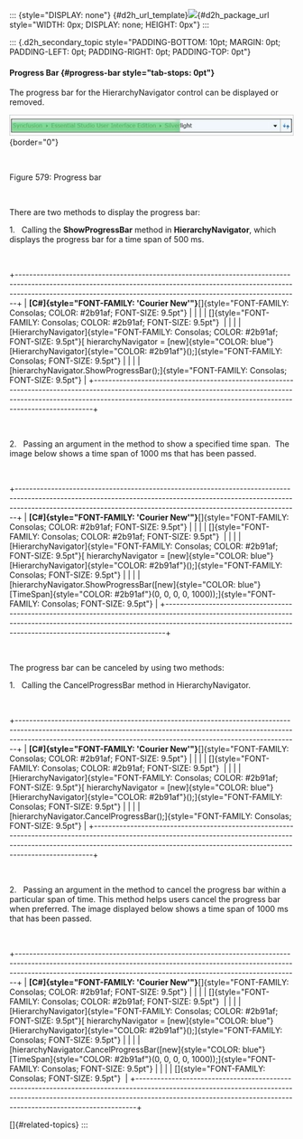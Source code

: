 ::: {style="DISPLAY: none"}
[](ms-xhelp:///?Id=d2h_url_template){#d2h_url_template}![](!package_url!){#d2h_package_url style="WIDTH: 0px; DISPLAY: none; HEIGHT: 0px"}
:::

::: {.d2h_secondary_topic style="PADDING-BOTTOM: 10pt; MARGIN: 0pt; PADDING-LEFT: 0pt; PADDING-RIGHT: 0pt; PADDING-TOP: 0pt"}
#### Progress Bar {#progress-bar style="tab-stops: 0pt"}

The progress bar for the HierarchyNavigator control can be displayed or removed.

![](ImagesExt/image30_533.jpg){border="0"}

 

Figure 579: Progress bar

 

There are two methods to display the progress bar:

1.   Calling the **ShowProgressBar** method in **HierarchyNavigator**, which displays the progress bar for a time span of 500 ms.

 

+------------------------------------------------------------------------------------------------------------------------------------------------------------------------------------------------------------------------------------------+
| **[C#]{style="FONT-FAMILY: 'Courier New'"}**[]{style="FONT-FAMILY: Consolas; COLOR: #2b91af; FONT-SIZE: 9.5pt"}                                                                                                                          |
|                                                                                                                                                                                                                                          |
| []{style="FONT-FAMILY: Consolas; COLOR: #2b91af; FONT-SIZE: 9.5pt"}                                                                                                                                                                      |
|                                                                                                                                                                                                                                          |
| [HierarchyNavigator]{style="FONT-FAMILY: Consolas; COLOR: #2b91af; FONT-SIZE: 9.5pt"}[ hierarchyNavigator = [new]{style="COLOR: blue"} [HierarchyNavigator]{style="COLOR: #2b91af"}();]{style="FONT-FAMILY: Consolas; FONT-SIZE: 9.5pt"} |
|                                                                                                                                                                                                                                          |
| [hierarchyNavigator.ShowProgressBar();]{style="FONT-FAMILY: Consolas; FONT-SIZE: 9.5pt"}                                                                                                                                                 |
+------------------------------------------------------------------------------------------------------------------------------------------------------------------------------------------------------------------------------------------+

 

2.   Passing an argument in the method to show a specified time span.  The image below shows a time span of 1000 ms that has been passed.

 

+------------------------------------------------------------------------------------------------------------------------------------------------------------------------------------------------------------------------------------------+
| **[C#]{style="FONT-FAMILY: 'Courier New'"}**[]{style="FONT-FAMILY: Consolas; COLOR: #2b91af; FONT-SIZE: 9.5pt"}                                                                                                                          |
|                                                                                                                                                                                                                                          |
| []{style="FONT-FAMILY: Consolas; COLOR: #2b91af; FONT-SIZE: 9.5pt"}                                                                                                                                                                      |
|                                                                                                                                                                                                                                          |
| [HierarchyNavigator]{style="FONT-FAMILY: Consolas; COLOR: #2b91af; FONT-SIZE: 9.5pt"}[ hierarchyNavigator = [new]{style="COLOR: blue"} [HierarchyNavigator]{style="COLOR: #2b91af"}();]{style="FONT-FAMILY: Consolas; FONT-SIZE: 9.5pt"} |
|                                                                                                                                                                                                                                          |
| [hierarchyNavigator.ShowProgressBar([new]{style="COLOR: blue"} [TimeSpan]{style="COLOR: #2b91af"}(0, 0, 0, 0, 1000));]{style="FONT-FAMILY: Consolas; FONT-SIZE: 9.5pt"}                                                                  |
+------------------------------------------------------------------------------------------------------------------------------------------------------------------------------------------------------------------------------------------+

 

The progress bar can be canceled by using two methods:

1.   Calling the CancelProgressBar method in HierarchyNavigator.

 

+------------------------------------------------------------------------------------------------------------------------------------------------------------------------------------------------------------------------------------------+
| **[C#]{style="FONT-FAMILY: 'Courier New'"}**[]{style="FONT-FAMILY: Consolas; COLOR: #2b91af; FONT-SIZE: 9.5pt"}                                                                                                                          |
|                                                                                                                                                                                                                                          |
| []{style="FONT-FAMILY: Consolas; COLOR: #2b91af; FONT-SIZE: 9.5pt"}                                                                                                                                                                      |
|                                                                                                                                                                                                                                          |
| [HierarchyNavigator]{style="FONT-FAMILY: Consolas; COLOR: #2b91af; FONT-SIZE: 9.5pt"}[ hierarchyNavigator = [new]{style="COLOR: blue"} [HierarchyNavigator]{style="COLOR: #2b91af"}();]{style="FONT-FAMILY: Consolas; FONT-SIZE: 9.5pt"} |
|                                                                                                                                                                                                                                          |
| [hierarchyNavigator.CancelProgressBar();]{style="FONT-FAMILY: Consolas; FONT-SIZE: 9.5pt"}                                                                                                                                               |
+------------------------------------------------------------------------------------------------------------------------------------------------------------------------------------------------------------------------------------------+

 

2.   Passing an argument in the method to cancel the progress bar within a particular span of time. This method helps users cancel the progress bar when preferred. The image displayed below shows a time span of 1000 ms that has been passed.

 

+------------------------------------------------------------------------------------------------------------------------------------------------------------------------------------------------------------------------------------------+
| **[C#]{style="FONT-FAMILY: 'Courier New'"}**[]{style="FONT-FAMILY: Consolas; COLOR: #2b91af; FONT-SIZE: 9.5pt"}                                                                                                                          |
|                                                                                                                                                                                                                                          |
| []{style="FONT-FAMILY: Consolas; COLOR: #2b91af; FONT-SIZE: 9.5pt"}                                                                                                                                                                      |
|                                                                                                                                                                                                                                          |
| [HierarchyNavigator]{style="FONT-FAMILY: Consolas; COLOR: #2b91af; FONT-SIZE: 9.5pt"}[ hierarchyNavigator = [new]{style="COLOR: blue"} [HierarchyNavigator]{style="COLOR: #2b91af"}();]{style="FONT-FAMILY: Consolas; FONT-SIZE: 9.5pt"} |
|                                                                                                                                                                                                                                          |
| [hierarchyNavigator.CancelProgressBar([new]{style="COLOR: blue"} [TimeSpan]{style="COLOR: #2b91af"}(0, 0, 0, 0, 1000));]{style="FONT-FAMILY: Consolas; FONT-SIZE: 9.5pt"}                                                                |
|                                                                                                                                                                                                                                          |
| []{style="FONT-FAMILY: Consolas; FONT-SIZE: 9.5pt"}                                                                                                                                                                                      |
+------------------------------------------------------------------------------------------------------------------------------------------------------------------------------------------------------------------------------------------+

[]{#related-topics}
:::
